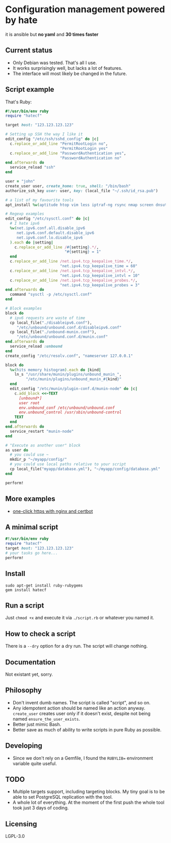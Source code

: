Configuration management powered by hate
========================================

it is ansible but **no yaml** and **30 times faster**

Current status
--------------

* Only Debian was tested. That's all I use.
* It works surprisingly well, but lacks a lot of features.
* The interface will most likely be changed in the future.

Script example
--------------

That's Ruby:

```ruby
#!/usr/bin/env ruby
require "hatecf"

target host: "123.123.123.123"

# Setting up SSH the way I like it
edit_config "/etc/ssh/sshd_config" do |c|
  c.replace_or_add_line "PermitRootLogin no",
                        "PermitRootLogin yes"
  c.replace_or_add_line "PasswordAuthentication yes",
                        "PasswordAuthentication no"
end.afterwards do
  service_reload "ssh"
end

user = "john"
create_user user, create_home: true, shell: "/bin/bash"
authorize_ssh_key user: user, key: (local_file "~/.ssh/id_rsa.pub")

# a list of my favourite tools
apt_install %w(aptitude htop vim less iptraf-ng rsync nmap screen dnsutils mtr-tiny curl wget git psmisc strace)

# Regexp examples
edit_config "/etc/sysctl.conf" do |c|
  # I hate ipv6
  %w(net.ipv6.conf.all.disable_ipv6
     net.ipv6.conf.default.disable_ipv6
     net.ipv6.conf.lo.disable_ipv6
  ).each do |setting|
    c.replace_or_add_line /#{setting}.*/,
                          "#{setting} = 1"
  end
  c.replace_or_add_line /net.ipv4.tcp_keepalive_time.*/,
                        "net.ipv4.tcp_keepalive_time = 60"
  c.replace_or_add_line /net.ipv4.tcp_keepalive_intvl.*/,
                        "net.ipv4.tcp_keepalive_intvl = 10"
  c.replace_or_add_line /net.ipv4.tcp_keepalive_probes.*/,
                        "net.ipv4.tcp_keepalive_probes = 3"
end.afterwards do
  command "sysctl -p /etc/sysctl.conf"
end

# Block examples
block do
  # ipv6 requests are waste of time
  cp local_file("./disableipv6.conf"),
     "/etc/unbound/unbound.conf.d/disableipv6.conf"
  cp local_file("./unbound-munin.conf"),
     "/etc/unbound/unbound.conf.d/munin.conf"
end.afterwards do
  service_reload :unbound
end
create_config "/etc/resolv.conf", "nameserver 127.0.0.1"

block do
  %w(hits memory histogram).each do |kind|
    ln_s "/usr/share/munin/plugins/unbound_munin_",
         "/etc/munin/plugins/unbound_munin_#{kind}"
  end
  edit_config "/etc/munin/plugin-conf.d/munin-node" do |c|
    c.add_block <<~TEXT
      [unbound*]
      user root
      env.unbound_conf /etc/unbound/unbound.conf
      env.unbound_control /usr/sbin/unbound-control
    TEXT
  end
end.afterwards do
  service_restart "munin-node"
end

# "Execute as another user" block
as user do
  # you could use ~
  mkdir_p "~/myapp/config/"
  # you could use local paths relative to your script
  cp local_file("myapp/database.yml"), "~/myapp/config/database.yml"
end

perform!
```

More examples
-------------

 * [one-click https with nginx and certbot](examples/nginx_and_certbot.rb)

A minimal script
----------------

```ruby
#!/usr/bin/env ruby
require "hatecf"
target host: "123.123.123.123"
# your tasks go here...
perform!
```

Install
-------

    sudo apt-get install ruby-rubygems
    gem install hatecf

Run a script
------------

Just `chmod +x` and execute it via `./script.rb` or whatever you named it.

How to check a script
---------------------

There is a `--dry` option for a dry run. The script will change nothing.

Documentation
-------------

Not existant yet, sorry.

Philosophy
----------

 * Don't invent dumb names. The script is called "script", and so on.
 * Any idempotent action should be named like an action anyway. `create_user` creates user only if it doesn't exist, despite not being named `ensure_the_user_exists`.
 * Better just mimic Bash.
 * Better save as much of ability to write scripts in pure Ruby as possible.

Developing
----------

 * Since we don't rely on a Gemfile, I found the `RUBYLIB=` environment variable quite useful.

TODO
----

 * Multiple targets support, including targeting blocks. My tiny goal is to be able to set PostgreSQL replication with the tool.
 * A whole lot of everything. At the moment of the first push the whole tool took just 3 days of coding.

Licensing
---------

LGPL-3.0
